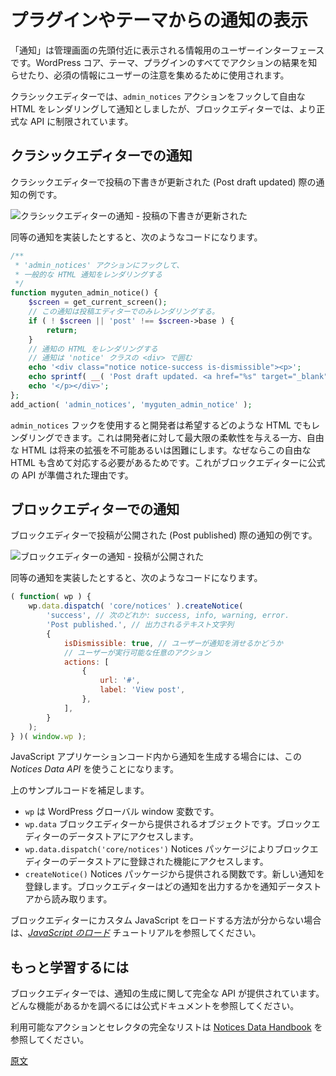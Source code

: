 <!-- 
# Displaying Notices from Your Plugin or Theme
 -->
# プラグインやテーマからの通知の表示

<!-- 
Notices are informational UI displayed near the top of admin pages. WordPress core, themes, and plugins all use notices to indicate the result of an action, or to draw the user's attention to necessary information.

In the classic editor, notices hooked onto the `admin_notices` action can render whatever HTML they'd like. In the block editor, notices are restricted to a more formal API.
 -->
「通知」は管理画面の先頭付近に表示される情報用のユーザーインターフェースです。WordPress コア、テーマ、プラグインのすべてでアクションの結果を知らせたり、必須の情報にユーザーの注意を集めるために使用されます。

クラシックエディターでは、`admin_notices` アクションをフックして自由な HTML をレンダリングして通知としましたが、ブロックエディターでは、より正式な API に制限されています。

<!-- 
## Notices in the Classic Editor

In the classic editor, here's an example of the "Post draft updated" notice:

![Post draft updated in the classic editor](https://raw.githubusercontent.com/WordPress/gutenberg/HEAD/docs/how-to-guides/notices/classic-editor-notice.png)

Producing an equivalent "Post draft updated" notice would require code like this:
 -->
## クラシックエディターでの通知

クラシックエディターで投稿の下書きが更新された (Post draft updated) 際の通知の例です。

![クラシックエディターの通知 - 投稿の下書きが更新された](https://raw.githubusercontent.com/WordPress/gutenberg/HEAD/docs/designers-developers/developers/tutorials/notices/classic-editor-notice.png)

同等の通知を実装したとすると、次のようなコードになります。

<!-- 
```php
/**
 * Hook into the 'admin_notices' action to render
 * a generic HTML notice.
 */
function myguten_admin_notice() {
	$screen = get_current_screen();
	// Only render this notice in the post editor.
	if ( ! $screen || 'post' !== $screen->base ) {
		return;
	}
	// Render the notice's HTML.
	// Each notice should be wrapped in a <div>
	// with a 'notice' class.
	echo '<div class="notice notice-success is-dismissible"><p>';
	echo sprintf( __( 'Post draft updated. <a href="%s" target="_blank">Preview post</a>' ), get_preview_post_link() );
	echo '</p></div>';
};
add_action( 'admin_notices', 'myguten_admin_notice' );
```
 -->
```php
/**
 * 'admin_notices' アクションにフックして、
 * 一般的な HTML 通知をレンダリングする
 */
function myguten_admin_notice() {
	$screen = get_current_screen();
	// この通知は投稿エディターでのみレンダリングする。
	if ( ! $screen || 'post' !== $screen->base ) {
		return;
	}
	// 通知の HTML をレンダリングする
	// 通知は 'notice' クラスの <div> で囲む
	echo '<div class="notice notice-success is-dismissible"><p>';
	echo sprintf( __( 'Post draft updated. <a href="%s" target="_blank">Preview post</a>' ), get_preview_post_link() );
	echo '</p></div>';
};
add_action( 'admin_notices', 'myguten_admin_notice' );
```

<!-- 
Importantly, the `admin_notices` hook allows a developer to render whatever HTML they'd like. One advantage is that the developer has a great amount of flexibility. The key disadvantage is that arbitrary HTML makes future iterations on notices more difficult, if not possible, because the iterations need to accommodate for arbitrary HTML. This is why the block editor has a formal API.
 -->
`admin_notices` フックを使用すると開発者は希望するどのような HTML でもレンダリングできます。これは開発者に対して最大限の柔軟性を与える一方、自由な HTML は将来の拡張を不可能あるいは困難にします。なぜならこの自由な HTML も含めて対応する必要があるためです。これがブロックエディターに公式の API が準備された理由です。

<!-- 
## Notices in the Block Editor

In the block editor, here's an example of the "Post published" notice:

![Post published in the block editor](https://raw.githubusercontent.com/WordPress/gutenberg/HEAD/docs/how-to-guides/notices/block-editor-notice.png)

Producing an equivalent "Post published" notice would require code like this:
 -->
## ブロックエディターでの通知

ブロックエディターで投稿が公開された (Post published) 際の通知の例です。

![ブロックエディターの通知 - 投稿が公開された](https://raw.githubusercontent.com/WordPress/gutenberg/HEAD/docs/designers-developers/developers/tutorials/notices/block-editor-notice.png)

同等の通知を実装したとすると、次のようなコードになります。

<!-- 
```js
( function( wp ) {
	wp.data.dispatch( 'core/notices' ).createNotice(
		'success', // Can be one of: success, info, warning, error.
		'Post published.', // Text string to display.
		{
			isDismissible: true, // Whether the user can dismiss the notice.
			// Any actions the user can perform.
			actions: [
				{
					url: '#',
					label: 'View post',
				},
			],
		}
	);
} )( window.wp );
```
 -->
```js
( function( wp ) {
	wp.data.dispatch( 'core/notices' ).createNotice(
		'success', // 次のどれか: success, info, warning, error.
		'Post published.', // 出力されるテキスト文字列
		{
			isDismissible: true, // ユーザーが通知を消せるかどうか
			// ユーザーが実行可能な任意のアクション
			actions: [
				{
					url: '#',
					label: 'View post',
				},
			],
		}
	);
} )( window.wp );
```

<!-- 
You'll want to use this _Notices Data API_ when producing a notice from within the JavaScript application lifecycle.

To better understand the specific code example above:

* `wp` is WordPress global window variable.
* `wp.data` is an object provided by the block editor for accessing the block editor data store.
* `wp.data.dispatch('core/notices')` accesses functionality registered to the block editor data store by the Notices package.
* `createNotice()` is a function offered by the Notices package to register a new notice. The block editor reads from the notice data store in order to know which notices to display.

Check out the [_Loading JavaScript_](/docs/how-to-guides/javascript/loading-javascript.md) tutorial for a primer on how to load your custom JavaScript into the block editor.
 -->
JavaScript アプリケーションコード内から通知を生成する場合には、この _Notices Data API_ を使うことになります。

上のサンプルコードを補足します。

* `wp` は WordPress グローバル window 変数です。
* `wp.data` ブロックエディターから提供されるオブジェクトです。ブロックエディターのデータストアにアクセスします。
* `wp.data.dispatch('core/notices')` Notices パッケージによりブロックエディターのデータストアに登録された機能にアクセスします。
* `createNotice()` Notices パッケージから提供される関数です。新しい通知を登録します。ブロックエディターはどの通知を出力するかを通知データストアから読み取ります。

ブロックエディターにカスタム JavaScript をロードする方法が分からない場合は、[_JavaScript のロード_](https://ja.wordpress.org/team/handbook/block-editor/tutorials/javascript/loading-javascript/) チュートリアルを参照してください。

<!-- 
## Learn More

The block editor offers a complete API for generating notices. The official documentation is a great place to review what's possible.

For a full list of the available actions and selectors, refer to the [Notices Data Handbook](/docs/reference-guides/data/data-core-notices.md) page.
 -->
## もっと学習するには

ブロックエディターでは、通知の生成に関して完全な API が提供されています。どんな機能があるかを調べるには公式ドキュメントを参照してください。

利用可能なアクションとセレクタの完全なリストは [Notices Data Handbook](https://developer.wordpress.org/block-editor/data/data-core-notices/) を参照してください。

[原文](https://github.com/WordPress/gutenberg/blob/HEAD/docs/designers-developers/developers/tutorials/notices/README.md)
